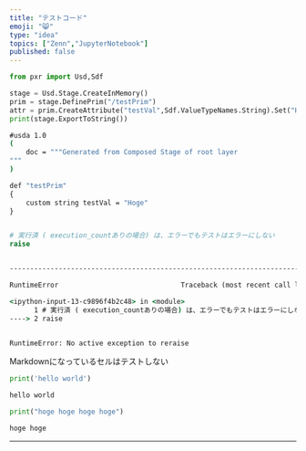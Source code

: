 ```yaml
---
title: "テストコード"
emoji: "😸"
type: "idea"
topics: ["Zenn","JupyterNotebook"]
published: false
---
```

```python
from pxr import Usd,Sdf
```




```python
stage = Usd.Stage.CreateInMemory()
prim = stage.DefinePrim("/testPrim")
attr = prim.CreateAttribute("testVal",Sdf.ValueTypeNames.String).Set("Hoge")
print(stage.ExportToString())
```

```bat : >> Result
#usda 1.0
(
    doc = """Generated from Composed Stage of root layer 
"""
)

def "testPrim"
{
    custom string testVal = "Hoge"
}



```




```python
# 実行済 ( execution_countありの場合) は、エラーでもテストはエラーにしない
raise
```

```bat : >> Result Error

---------------------------------------------------------------------------

RuntimeError                              Traceback (most recent call last)

<ipython-input-13-c9896f4b2c48> in <module>
      1 # 実行済 ( execution_countありの場合) は、エラーでもテストはエラーにしない
----> 2 raise


RuntimeError: No active exception to reraise

```

Markdownになっているセルはテストしない




```python
print('hello world')
```

```bat : >> Result
hello world

```




```python
print("hoge hoge hoge hoge")
```

```bat : >> Result
hoge hoge

```


----



```python

```

